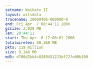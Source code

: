 ```yaml
---
setname: Waikato II
layout: witsdata
tracename: 20060406-000000-0
end: Fri Apr  7 08:44:11 2006
gzsize: 2,928 MB
len: 20:44:11
start: Thu Apr  6 12:00:01 2006
totalwirelen: 60,368 MB
pkts: 119 million
size: 9,148 MB
md5: d700d2bb4c8389451223bf72fe00b390
---
```

